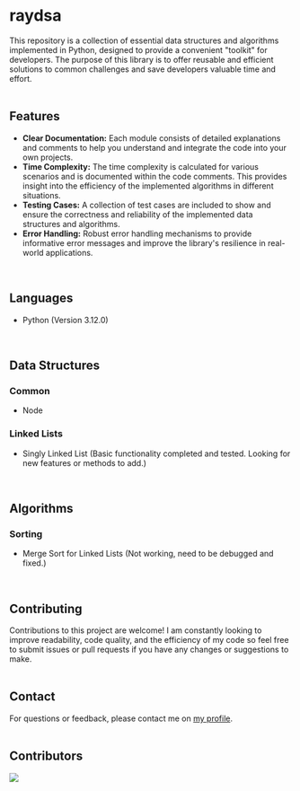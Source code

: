 # raydsa
This repository is a collection of essential data structures and algorithms implemented in Python, designed to provide a convenient "toolkit" for developers. The purpose of this library is to offer reusable and efficient solutions to common challenges and save developers valuable time and effort.
<br>
<br>
## Features
- **Clear Documentation:** Each module consists of detailed explanations and comments to help you understand and integrate the code into your own projects.
- **Time Complexity:** The time complexity is calculated for various scenarios and is documented within the code comments. This provides insight into the efficiency of the implemented algorithms in different situations.
- **Testing Cases:** A collection of test cases are included to show and ensure the correctness and reliability of the implemented data structures and algorithms.
- **Error Handling:** Robust error handling mechanisms to provide informative error messages and improve the library's resilience in real-world applications.
<br>

## Languages
- Python (Version 3.12.0)
<br>

## Data Structures
### Common
- Node

### Linked Lists
- Singly Linked List (Basic functionality completed and tested. Looking for new features or methods to add.)
<br>

## Algorithms
### Sorting
- Merge Sort for Linked Lists (Not working, need to be debugged and fixed.)
<br>

## Contributing
Contributions to this project are welcome! I am constantly looking to improve readability, code quality, and the efficiency of my code so feel free to submit issues or pull requests if you have any changes or suggestions to make.
<br>
<br>

## Contact
For questions or feedback, please contact me on [my profile](https://github.com/wangster6).
<br>
<br>

## Contributors
<a href="https://github.com/wangster6/raydsa/graphs/contributors">
  <img src="https://contrib.rocks/image?repo=wangster6/raydsa" />
</a>
